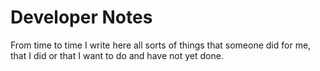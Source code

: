 # Developer Notes

From time to time I write here all sorts of things that someone did for me, that I did or that I want to do and have not yet done.
